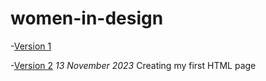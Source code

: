 # women-in-design
-[Version 1](https://E-Fwarden.github.io/women-in-design/index-1.html)

-[Version 2](https://E-Fwarden.github.io/women-in-design/index-2.html)
*13 November 2023*
Creating my first HTML page